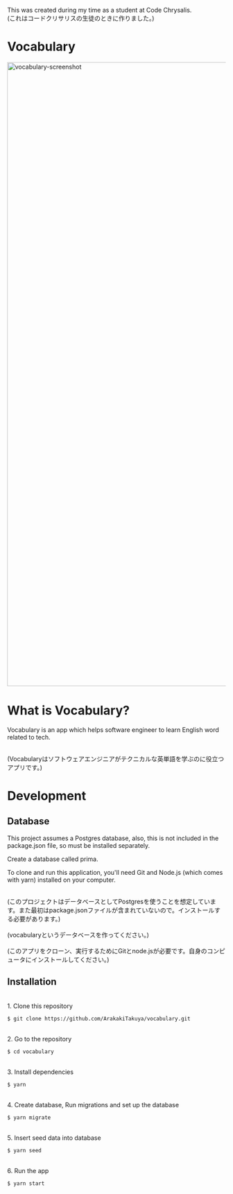 This was created during my time as a student at Code Chrysalis.<br>
(これはコードクリサリスの生徒のときに作りました。)

# Vocabulary

<img width="1439" alt="vocabulary-screenshot" src="https://user-images.githubusercontent.com/50431801/84504521-093b4400-acf7-11ea-865c-70170e3adafb.png">

# What is Vocabulary?

Vocabulary is an app which helps software engineer to learn English word related to tech.

<br>
(Vocabularyはソフトウェアエンジニアがテクニカルな英単語を学ぶのに役立つアプリです。)

<br>

# Development

## Database

This project assumes a Postgres database, also, this is not included in the package.json file, so must be installed separately.

Create a database called prima.

To clone and run this application, you'll need Git and Node.js (which comes with yarn) installed on your computer.

<br>
(このプロジェクトはデータベースとしてPostgresを使うことを想定しています。また最初はpackage.jsonファイルが含まれていないので。インストールする必要があります。)
<br><br>
(vocabularyというデータベースを作ってください。)
<br><br>
(このアプリをクローン、実行するためにGitとnode.jsが必要です。自身のコンピュータにインストールしてください。)

<br>

## Installation

<br>
1. Clone this repository

```
$ git clone https://github.com/ArakakiTakuya/vocabulary.git
```

<br>
2. Go to the repository

```
$ cd vocabulary
```

<br>
3. Install dependencies

```
$ yarn
```

<br>
4. Create database, Run migrations and set up the database

```
$ yarn migrate
```

<br>
5. Insert seed data into database

```
$ yarn seed
```

<br>
6. Run the app

```
$ yarn start
```

<br>
